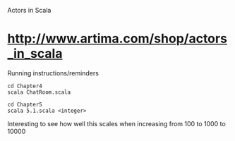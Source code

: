 Actors in Scala

http://www.artima.com/shop/actors_in_scala
=============
Running instructions/reminders

```Shell
cd Chapter4
scala ChatRoom.scala
```

```Shell
cd Chapter5
scala 5.1.scala <integer>
```
Interesting to see how well this scales when increasing from 100 to 1000 to 10000
